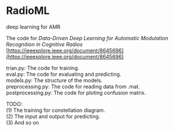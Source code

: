 # RadioML
deep learning for AMR

The code for *Data-Driven Deep Learning for Automatic Modulation Recognition in Cognitive Radios*  
[https://ieeexplore.ieee.org/document/8645696](https://ieeexplore.ieee.org/document/8645696)

trian.py:           The code for training.  
eval.py:            The code for evaluating and predicting.  
models.py:          The structure of the models.  
preprocessing.py:   The code for reading data from .mat.  
postprocessing.py:  The code for ploting confusion matrix.  
  
TODO:  
(1) The training for constellation diagram.  
(2) The input and output for predicting.  
(3) And so on  

